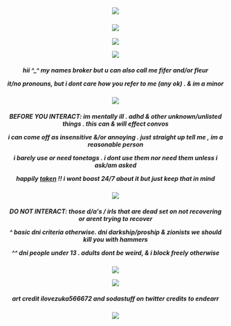 

    
<h3 align="center">
<img src="https://i.postimg.cc/D0pnZDgH/brokertop.png"/>
    </h3>
    <h3 align="center">
<img src="https://komarev.com/ghpvc/?username=justicedealer&label=profile+views&color=3594A6"/>
    </h3>
  <p align="center">
<img src="https://i.postimg.cc/hvZQB27P/lv-0-20240721192711-ezgif-com-effects.gif"/>
    </p>
   
<p align="center">
<img src="https://i.postimg.cc/wj59dkMd/Untitled913-20240721193506-1.png"/>
</p>
  

    
<h5 align="center">
hii ^_^ my names broker but u can also call me fifer and/or fleur

it/no pronouns, but i dont care how you refer to me (any ok) . & im a minor 
</h5>

<p align="center">
<img src="https://i.postimg.cc/MTMpBzcx/fancybrokermiddle.png"/>
 </p>
 <h5 align="center">
BEFORE YOU INTERACT: im mentally ill . adhd & other unknown/unlisted things . this can & will effect convos

i can come off as insensitive &/or annoying . just straight up tell me , im a reasonable person

i barely use or need tonetags . i dont use them nor need them unless i ask/am asked

happily [taken](https://github.com/endearr) !! i wont boast 24/7 about it but just keep that in mind
</h5>

<p align="center">
<img src="https://i.postimg.cc/jdZYRG5h/brokermiddlebubbly.png"/>
</p>

<h5 align="center">
DO NOT INTERACT: those d/a's / irls that are dead set on not recovering or arent trying to recover

^ basic dni criteria otherwise. dni darkship/proship & zionists we should kill you with hammers

^^ dni people under 13 . adults dont be weird, & i block freely otherwise
</h5>

<p align="center">
<img src="https://i.postimg.cc/y8gcVCjq/tealdivider.jpg"/>
</p>
<p align="center">
<img src="https://i.postimg.cc/sXsq7cHc/Background-Eraser-20240721-194853708-ezgif-com-resize.png"/>
</p>

<h5 align="center">
 art credit ilovezuka566672 and sodastuff on twitter
  credits to endearr 
</h5>

<h3 align="center">
<img src="https://i.postimg.cc/59DfhcXQ/brokerbottom.png"/>
</h3>
